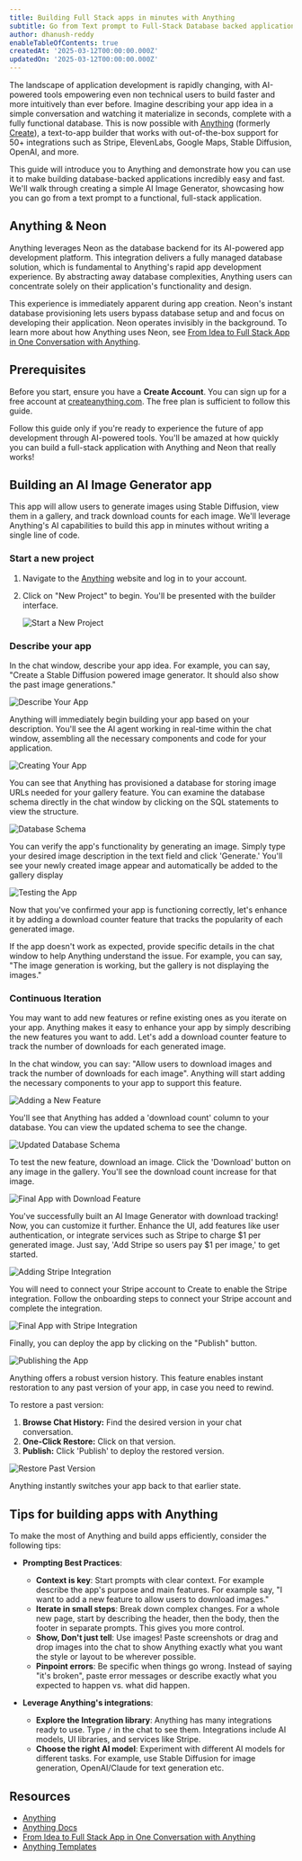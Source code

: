 ```yaml
---
title: Building Full Stack apps in minutes with Anything
subtitle: Go from Text prompt to Full-Stack Database backed applications in minutes with Anything
author: dhanush-reddy
enableTableOfContents: true
createdAt: '2025-03-12T00:00:00.000Z'
updatedOn: '2025-03-12T00:00:00.000Z'
---
```


The landscape of application development is rapidly changing, with AI-powered tools empowering even non technical users to build faster and more intuitively than ever before. Imagine describing your app idea in a simple conversation and watching it materialize in seconds, complete with a fully functional database. This is now possible with [Anything](https://www.createanything.com) (formerly [Create](https://create.xyz)), a text-to-app builder that works with out-of-the-box support for 50+ integrations such as Stripe, ElevenLabs, Google Maps, Stable Diffusion, OpenAI, and more.

This guide will introduce you to Anything and demonstrate how you can use it to make building database-backed applications incredibly easy and fast. We'll walk through creating a simple AI Image Generator, showcasing how you can go from a text prompt to a functional, full-stack application.

## Anything & Neon

Anything leverages Neon as the database backend for its AI-powered app development platform. This integration delivers a fully managed database solution, which is fundamental to Anything's rapid app development experience. By abstracting away database complexities, Anything users can concentrate solely on their application's functionality and design.

This experience is immediately apparent during app creation. Neon's instant database provisioning lets users bypass database setup and and focus on developing their application. Neon operates invisibly in the background. To learn more about how Anything uses Neon, see [From Idea to Full Stack App in One Conversation with Anything](/blog/from-idea-to-full-stack-app-in-one-conversation-with-create).

## Prerequisites

Before you start, ensure you have a **Create Account**. You can sign up for a free account at [createanything.com](https://createanything.com/). The free plan is sufficient to follow this guide.

<Admonition type="important" title="Vibe Coding Ahead 😎">
Follow this guide only if you're ready to experience the future of app development through AI-powered tools. You'll be amazed at how quickly you can build a full-stack application with Anything and Neon that really works!
</Admonition>

## Building an AI Image Generator app

This app will allow users to generate images using Stable Diffusion, view them in a gallery, and track download counts for each image. We'll leverage Anything's AI capabilities to build this app in minutes without writing a single line of code.

### Start a new project

1. Navigate to the [Anything](https://createanything.com) website and log in to your account.
2. Click on "New Project" to begin. You'll be presented with the builder interface.

   ![Start a New Project](/docs/guides/create_xyz_new_project.png)

### Describe your app

In the chat window, describe your app idea. For example, you can say, "Create a Stable Diffusion powered image generator. It should also show the past image generations."

![Describe Your App](/docs/guides/create_xyz_describe_app.png)

Anything will immediately begin building your app based on your description. You'll see the AI agent working in real-time within the chat window, assembling all the necessary components and code for your application.

![Creating Your App](/docs/guides/create_xyz_inital_app.png)

You can see that Anything has provisioned a database for storing image URLs needed for your gallery feature. You can examine the database schema directly in the chat window by clicking on the SQL statements to view the structure.

![Database Schema](/docs/guides/create_xyz_database_schema.png)

You can verify the app's functionality by generating an image. Simply type your desired image description in the text field and click 'Generate.' You'll see your newly created image appear and automatically be added to the gallery display

![Testing the App](/docs/guides/create_xyz_test_app_working.png)

Now that you've confirmed your app is functioning correctly, let's enhance it by adding a download counter feature that tracks the popularity of each generated image.

<Admonition type="note">
If the app doesn't work as expected, provide specific details in the chat window to help Anything understand the issue. For example, you can say, "The image generation is working, but the gallery is not displaying the images."
</Admonition>

### Continuous Iteration

You may want to add new features or refine existing ones as you iterate on your app. Anything makes it easy to enhance your app by simply describing the new features you want to add. Let's add a download counter feature to track the number of downloads for each generated image.

In the chat window, you can say: "Allow users to download images and track the number of downloads for each image". Anything will start adding the necessary components to your app to support this feature.

![Adding a New Feature](/docs/guides/create_xyz_add_new_feature.jpeg)

You'll see that Anything has added a 'download count' column to your database. You can view the updated schema to see the change.

![Updated Database Schema](/docs/guides/create_xyz_updated_database_schema.png)

To test the new feature, download an image. Click the 'Download' button on any image in the gallery. You'll see the download count increase for that image.

![Final App with Download Feature](/docs/guides/create_xyz_final_app.png)

You've successfully built an AI Image Generator with download tracking! Now, you can customize it further. Enhance the UI, add features like user authentication, or integrate services such as Stripe to charge $1 per generated image. Just say, 'Add Stripe so users pay $1 per image,' to get started.

![Adding Stripe Integration](/docs/guides/create_xyz_add_stripe.png)

<Admonition type="note">
You will need to connect your Stripe account to Create to enable the Stripe integration. Follow the onboarding steps to connect your Stripe account and complete the integration.
</Admonition>

![Final App with Stripe Integration](/docs/guides/create_xyz_final_app_with_stripe.png)

Finally, you can deploy the app by clicking on the "Publish" button.

![Publishing the App](/docs/guides/create_xyz_publish_app.png)

<Admonition type="note" title="Version history for restoring a past version of your app">

Anything offers a robust version history. This feature enables instant restoration to any past version of your app, in case you need to rewind.

To restore a past version:

1. **Browse Chat History:** Find the desired version in your chat conversation.
2. **One-Click Restore:** Click on that version.
3. **Publish:** Click 'Publish' to deploy the restored version.

![Restore Past Version](/docs/guides/create_xyz_restore_project.png)

Anything instantly switches your app back to that earlier state.
</Admonition>

## Tips for building apps with Anything

To make the most of Anything and build apps efficiently, consider the following tips:

- **Prompting Best Practices**:
  - **Context is key**: Start prompts with clear context. For example describe the app's purpose and main features. For example say, "I want to add a new feature to allow users to download images."
  - **Iterate in small steps**: Break down complex changes. For a whole new page, start by describing the header, then the body, then the footer in separate prompts. This gives you more control.
  - **Show, Don't just tell**: Use images! Paste screenshots or drag and drop images into the chat to show Anything exactly what you want the style or layout to be wherever possible.
  - **Pinpoint errors**: Be specific when things go wrong. Instead of saying "it's broken", paste error messages or describe exactly what you expected to happen vs. what did happen.

- **Leverage Anything's integrations**:
  - **Explore the Integration library**: Anything has many integrations ready to use. Type `/` in the chat to see them. Integrations include AI models, UI libraries, and services like Stripe.
  - **Choose the right AI model**: Experiment with different AI models for different tasks. For example, use Stable Diffusion for image generation, OpenAI/Claude for text generation etc.

## Resources

- [Anything](https://createanything.com)
- [Anything Docs](https://www.createanything.com/docs/welcome)
- [From Idea to Full Stack App in One Conversation with Anything](/blog/from-idea-to-full-stack-app-in-one-conversation-with-create)
- [Anything Templates](https://www.createanything.com/templates)

<NeedHelp />
